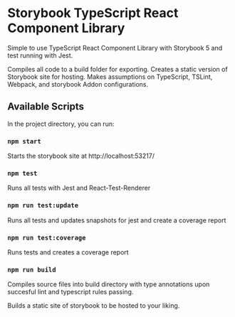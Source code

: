 
# Storybook TypeScript React Component Library

Simple to use TypeScript React Component Library with Storybook 5 and test running with Jest.

Compiles all code to a build folder for exporting. Creates a static version of Storybook site for hosting. Makes assumptions on TypeScript, TSLint, Webpack, and storybook Addon configurations.


## Available Scripts

In the project directory, you can run:

### `npm start`

Starts the storybook site at http://localhost:53217/

### `npm test`

Runs all tests with Jest and React-Test-Renderer

### `npm run test:update`

Runs all tests and updates snapshots for jest and create a coverage report

### `npm run test:coverage`

Runs tests and creates a coverage report

### `npm run build`

Compiles source files into build directory with type annotations upon succesful lint and typescript rules passing.

Builds a static site of storybook to be hosted to your liking.
